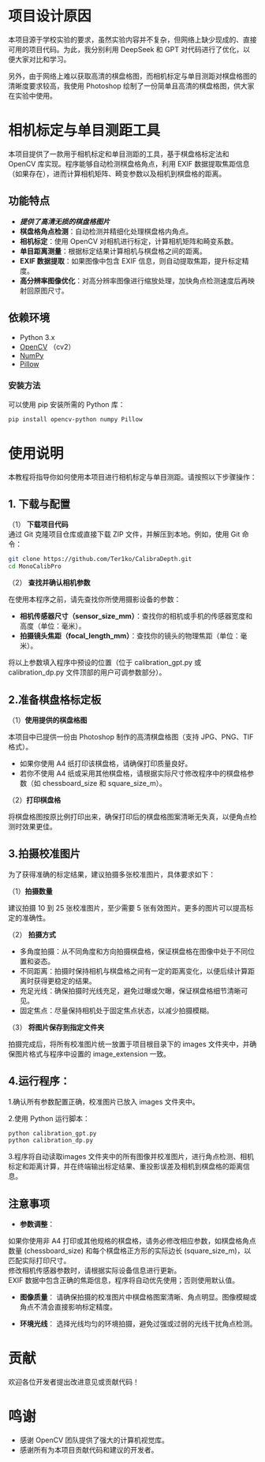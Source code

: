 # 项目设计原因

本项目源于学校实验的要求，虽然实验内容并不复杂，但网络上缺少现成的、直接可用的项目代码。为此，我分别利用 DeepSeek 和 GPT 对代码进行了优化，以便大家对比和学习。

另外，由于网络上难以获取高清的棋盘格图，而相机标定与单目测距对棋盘格图的清晰度要求较高，我使用 Photoshop 绘制了一份简单且高清的棋盘格图，供大家在实验中使用。


# 相机标定与单目测距工具

本项目提供了一款用于相机标定和单目测距的工具，基于棋盘格标定法和 OpenCV 库实现。程序能够自动检测棋盘格角点，利用 EXIF 数据提取焦距信息（如果存在），进而计算相机矩阵、畸变参数以及相机到棋盘格的距离。

## 功能特点

- ***提供了高清无损的棋盘格图片***
- **棋盘格角点检测**：自动检测并精细化处理棋盘格内角点。
- **相机标定**：使用 OpenCV 对相机进行标定，计算相机矩阵和畸变系数。
- **单目距离测量**：根据标定结果计算相机与棋盘格之间的距离。
- **EXIF 数据提取**：如果图像中包含 EXIF 信息，则自动提取焦距，提升标定精度。
- **高分辨率图像优化**：对高分辨率图像进行缩放处理，加快角点检测速度后再映射回原图尺寸。

## 依赖环境

- Python 3.x
- [OpenCV](https://opencv.org/) （cv2）
- [NumPy](https://numpy.org/)
- [Pillow](https://python-pillow.org/)

### 安装方法

可以使用 pip 安装所需的 Python 库：

```bash
pip install opencv-python numpy Pillow
```

# 使用说明

本教程将指导你如何使用本项目进行相机标定与单目测距。请按照以下步骤操作：

## 1. 下载与配置

（1） **下载项目代码**  
通过 Git 克隆项目仓库或直接下载 ZIP 文件，并解压到本地。例如，使用 Git 命令：

```bash
git clone https://github.com/Ter1ko/CalibraDepth.git
cd MonoCalibPro
```

（2） **查找并确认相机参数**

在使用本程序之前，请先查找你所使用摄影设备的参数：

 - **相机传感器尺寸（sensor_size_mm）**：查找你的相机或手机的传感器宽度和高度（单位：毫米）。
 - **拍摄镜头焦距（focal_length_mm）**：查找你的镜头的物理焦距（单位：毫米）。
   
将以上参数填入程序中预设的位置（位于 calibration_gpt.py 或 calibration_dp.py 文件顶部的用户可调参数部分）。

 ## 2.准备棋盘格标定板
 
 （1）**使用提供的棋盘格图**
 
本项目中已提供一份由 Photoshop 制作的高清棋盘格图（支持 JPG、PNG、TIF 格式）。

 - 如果你使用 A4 纸打印该棋盘格，请确保打印质量良好。
 - 若你不使用 A4 纸或采用其他棋盘格，请根据实际尺寸修改程序中的棋盘格参数（如 chessboard_size 和 square_size_m）。

（2）**打印棋盘格**

将棋盘格图按原比例打印出来，确保打印后的棋盘格图案清晰无失真，以便角点检测时效果更佳。

 ## 3.拍摄校准图片
为了获得准确的标定结果，建议拍摄多张校准图片，具体要求如下：

（1）**拍摄数量**

建议拍摄 10 到 25 张校准图片，至少需要 5 张有效图片。更多的图片可以提高标定的准确性。

（2） **拍摄方式**

 - 多角度拍摄：从不同角度和方向拍摄棋盘格，保证棋盘格在图像中处于不同位置和姿态。
 - 不同距离：拍摄时保持相机与棋盘格之间有一定的距离变化，以便后续计算距离时获得更稳定的结果。
 - 充足光线：确保拍摄时光线充足，避免过曝或欠曝，保证棋盘格细节清晰可见。
 - 固定焦点：尽量保持相机处于固定焦点状态，以减少拍摄模糊。

（3） **将图片保存到指定文件夹**
   
拍摄完成后，将所有校准图片统一放置于项目根目录下的 images 文件夹中，并确保图片格式与程序中设置的 image_extension 一致。

 ## 4.运行程序：

1.确认所有参数配置正确，校准图片已放入 images 文件夹中。

2.使用 Python 运行脚本：

```bash
python calibration_gpt.py
python calibration_dp.py
```

3.程序将自动读取images 文件夹中的所有图像并校准图片，进行角点检测、相机标定和距离计算，并在终端输出标定结果、重投影误差及相机到棋盘格的距离信息。



## 注意事项

 - **参数调整**：

  如果你使用非 A4 打印或其他规格的棋盘格，请务必修改相应参数，如棋盘格角点数量 (chessboard_size) 和每个棋盘格正方形的实际边长 (square_size_m)，以匹配实际打印尺寸。  
  修改相机传感器参数时，请根据实际设备信息进行更新。   
  EXIF 数据中包含正确的焦距信息，程序将自动优先使用；否则使用默认值。  

 - **图像质量**：
请确保拍摄的校准图片中棋盘格图案清晰、角点明显。图像模糊或角点不清会直接影响标定精度。

 - **环境光线**：
选择光线均匀的环境拍摄，避免过强或过弱的光线干扰角点检测。


# 贡献
  欢迎各位开发者提出改进意见或贡献代码！

# 鸣谢
- 感谢 OpenCV 团队提供了强大的计算机视觉库。
- 感谢所有为本项目贡献代码和建议的开发者。
